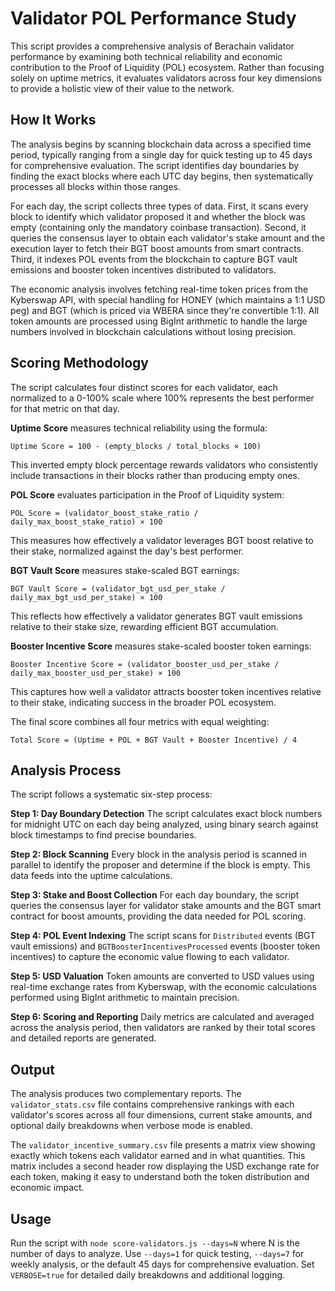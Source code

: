 # Validator POL Performance Study

This script provides a comprehensive analysis of Berachain validator performance by examining both technical reliability and economic contribution to the Proof of Liquidity (POL) ecosystem. Rather than focusing solely on uptime metrics, it evaluates validators across four key dimensions to provide a holistic view of their value to the network.

## How It Works

The analysis begins by scanning blockchain data across a specified time period, typically ranging from a single day for quick testing up to 45 days for comprehensive evaluation. The script identifies day boundaries by finding the exact blocks where each UTC day begins, then systematically processes all blocks within those ranges.

For each day, the script collects three types of data. First, it scans every block to identify which validator proposed it and whether the block was empty (containing only the mandatory coinbase transaction). Second, it queries the consensus layer to obtain each validator's stake amount and the execution layer to fetch their BGT boost amounts from smart contracts. Third, it indexes POL events from the blockchain to capture BGT vault emissions and booster token incentives distributed to validators.

The economic analysis involves fetching real-time token prices from the Kyberswap API, with special handling for HONEY (which maintains a 1:1 USD peg) and BGT (which is priced via WBERA since they're convertible 1:1). All token amounts are processed using BigInt arithmetic to handle the large numbers involved in blockchain calculations without losing precision.

## Scoring Methodology

The script calculates four distinct scores for each validator, each normalized to a 0-100% scale where 100% represents the best performer for that metric on that day.

**Uptime Score** measures technical reliability using the formula:
```
Uptime Score = 100 - (empty_blocks / total_blocks × 100)
```
This inverted empty block percentage rewards validators who consistently include transactions in their blocks rather than producing empty ones.

**POL Score** evaluates participation in the Proof of Liquidity system:
```
POL Score = (validator_boost_stake_ratio / daily_max_boost_stake_ratio) × 100
```
This measures how effectively a validator leverages BGT boost relative to their stake, normalized against the day's best performer.

**BGT Vault Score** measures stake-scaled BGT earnings:
```
BGT Vault Score = (validator_bgt_usd_per_stake / daily_max_bgt_usd_per_stake) × 100
```
This reflects how effectively a validator generates BGT vault emissions relative to their stake size, rewarding efficient BGT accumulation.

**Booster Incentive Score** measures stake-scaled booster token earnings:
```
Booster Incentive Score = (validator_booster_usd_per_stake / daily_max_booster_usd_per_stake) × 100
```
This captures how well a validator attracts booster token incentives relative to their stake, indicating success in the broader POL ecosystem.

The final score combines all four metrics with equal weighting:
```
Total Score = (Uptime + POL + BGT Vault + Booster Incentive) / 4
```

## Analysis Process

The script follows a systematic six-step process:

**Step 1: Day Boundary Detection**
The script calculates exact block numbers for midnight UTC on each day being analyzed, using binary search against block timestamps to find precise boundaries.

**Step 2: Block Scanning**
Every block in the analysis period is scanned in parallel to identify the proposer and determine if the block is empty. This data feeds into the uptime calculations.

**Step 3: Stake and Boost Collection**
For each day boundary, the script queries the consensus layer for validator stake amounts and the BGT smart contract for boost amounts, providing the data needed for POL scoring.

**Step 4: POL Event Indexing**
The script scans for `Distributed` events (BGT vault emissions) and `BGTBoosterIncentivesProcessed` events (booster token incentives) to capture the economic value flowing to each validator.

**Step 5: USD Valuation**
Token amounts are converted to USD values using real-time exchange rates from Kyberswap, with the economic calculations performed using BigInt arithmetic to maintain precision.

**Step 6: Scoring and Reporting**
Daily metrics are calculated and averaged across the analysis period, then validators are ranked by their total scores and detailed reports are generated.

## Output

The analysis produces two complementary reports. The `validator_stats.csv` file contains comprehensive rankings with each validator's scores across all four dimensions, current stake amounts, and optional daily breakdowns when verbose mode is enabled.

The `validator_incentive_summary.csv` file presents a matrix view showing exactly which tokens each validator earned and in what quantities. This matrix includes a second header row displaying the USD exchange rate for each token, making it easy to understand both the token distribution and economic impact.

## Usage

Run the script with `node score-validators.js --days=N` where N is the number of days to analyze. Use `--days=1` for quick testing, `--days=7` for weekly analysis, or the default 45 days for comprehensive evaluation. Set `VERBOSE=true` for detailed daily breakdowns and additional logging.
